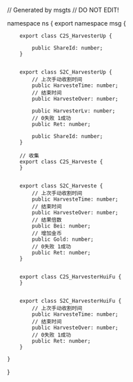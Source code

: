 // Generated by msgts
// DO NOT EDIT!

namespace ns {
	export namespace msg {
		
		export class C2S_HarvesterUp {	
			
			public ShareId: number; 
		}
		
		
		export class S2C_HarvesterUp {	
			// 上次手动收割时间
			public HarvesteTime: number; 
			// 结束时间
			public HarvesteOver: number; 
			
			public HarvesterLv: number; 
			// 0失败 1成功
			public Ret: number; 
			
			public ShareId: number; 
		}
		
		// 收集
		export class C2S_Harveste {	
		}
		
		
		export class S2C_Harveste {	
			// 上次手动收割时间
			public HarvesteTime: number; 
			// 结束时间
			public HarvesteOver: number; 
			// 结果倍数
			public Bei: number; 
			// 增加金币
			public Gold: number; 
			// 0失败 1成功
			public Ret: number; 
		}
		
		
		export class C2S_HarvesterHuiFu {	
		}
		
		
		export class S2C_HarvesterHuiFu {	
			// 上次手动收割时间
			public HarvesteTime: number; 
			// 结束时间
			public HarvesteOver: number; 
			// 0失败 1成功
			public Ret: number; 
		}
		
	}
}
